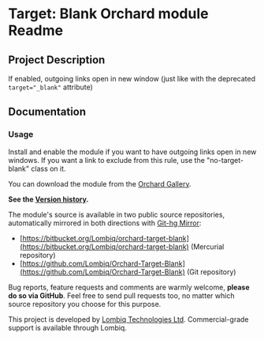 # Target: Blank Orchard module Readme



## Project Description

If enabled, outgoing links open in new window (just like with the deprecated `target="_blank"` attribute)


## Documentation

### Usage

Install and enable the module if you want to have outgoing links open in new windows.
If you want a link to exclude from this rule, use the "no-target-blank" class on it.

You can download the module from the [Orchard Gallery](http://gallery.orchardproject.net/List/Modules/Orchard.Module.Piedone.TargetBlank).

**See the [Version history](Docs/VersionHistory.md).**

The module's source is available in two public source repositories, automatically mirrored in both directions with [Git-hg Mirror](https://githgmirror.com):

- [https://bitbucket.org/Lombiq/orchard-target-blank](https://bitbucket.org/Lombiq/orchard-target-blank) (Mercurial repository)
- [https://github.com/Lombiq/Orchard-Target-Blank](https://github.com/Lombiq/Orchard-Target-Blank) (Git repository)

Bug reports, feature requests and comments are warmly welcome, **please do so via GitHub**.
Feel free to send pull requests too, no matter which source repository you choose for this purpose.

This project is developed by [Lombiq Technologies Ltd](http://lombiq.com/). Commercial-grade support is available through Lombiq.